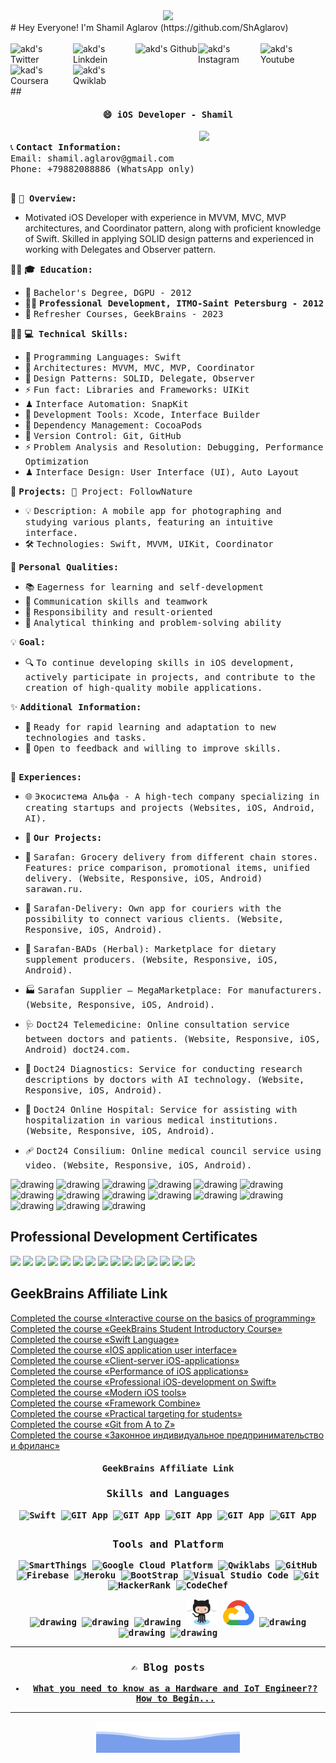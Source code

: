 <div id="header" align="center">
  <img src="https://media.giphy.com/media/v1.Y2lkPTc5MGI3NjExbDd2M2d4OGV5dWU2ZHF1aDV0bGRzajlhOGtpdXVweDAxaG5mMngyaCZlcD12MV9pbnRlcm5hbF9naWZfYnlfaWQmY3Q9Zw/QxPXEfL12qD9vDvT0E/giphy.gif" width="900"/>
</div>
# Hey Everyone! I'm Shamil Aglarov (https://github.com/ShAglarov)
<br><br>
<a href="https://twitter.com/AglarovSam12761">
  <img align="left" alt="akd's Twitter" width="100px" src="https://img.shields.io/badge/Twitter-1DA1F2?style=for-the-badge&logo=Twitter&logoColor=white" />
</a>
<a href="https://www.linkedin.com/in/shamil-aglarov-66a48026b/">
  <img align="left" alt="akd's Linkdein" width="100px" src="https://img.shields.io/badge/Linkedin-0A66C2?style=for-the-badge&logo=Linkedin&logoColor=white" />
</a>
<a href="https://github.com/ShAglarov">
  <img align="left" alt="akd's Github" width="100px" src="https://img.shields.io/badge/Github-181717?style=for-the-badge&logo=Github&logoColor=white" />
</a>
<a href="https://www.instagram.com/shamil.aglarov05/">
  <img align="left" alt="akd's Instagram" width="100px" src="https://img.shields.io/badge/Instagram-E4405F?style=for-the-badge&logo=instagram&logoColor=white" />
</a>
<a href="https://www.youtube.com/channel/UCFyDiS3Z-tEVRYgBeS57jOw">
  <img align="left" alt="akd's Youtube" width="100px" src="https://img.shields.io/badge/YouTube-FF0000?style=for-the-badge&logo=YouTube&logoColor=white" />
</a>
<br><br>
<a href="https://www.facebook.com/shamil.aglarov.7/">
  <img align="left" alt="kad's Coursera" width="100px" src="https://media1.giphy.com/media/xpUtJjsEFZk7EcwPLs/giphy.gif?cid=ecf05e475ijfu4qecjc2e1qiligae7a52rhugompiwdm46r5&ep=v1_gifs_related&rid=giphy.gif&ct=s" />
</a>
<a href="https://t.me/freeman0077">
  <img align="left" alt="akd's Qwiklab" width="100px" src="https://media3.giphy.com/media/DUXzmdy2naQa0UTtNn/giphy.gif?cid=ecf05e47l75ma7ur7bfsyutpiqyjbx3e7n1xry8tm1f4judw&ep=v1_stickers_search&rid=giphy.gif&ct=s" />
</a>
<br><br>
## <p align="center"><h4 align="center"><samp> 😄 iOS Developer - Shamil </samp></h4></p>
<div>
<img align="right" src="https://media3.giphy.com/media/5xaOcLwijfQN4bm2LV6/giphy.gif?cid=ecf05e47wf343sqag540udb0eo45duqixossgv70a3yhiw2z&ep=v1_gifs_related&rid=giphy.gif&ct=g" width="40%"/>
  <br>
 📞 <samp><b> Contact Information:</b>  <br>
 Email:     shamil.aglarov@gmail.com</b>  <br>
 Phone:     +79882088886 (WhatsApp only)</b>  <br>
</div>

##
👷 <samp><b>🌟 Overview: </b>
- Motivated iOS Developer with experience in MVVM, MVC, MVP architectures, and Coordinator pattern, along with proficient knowledge of Swift. Skilled in applying SOLID design patterns and experienced in working with Delegates and Observer pattern. </b>

👨‍🎓 <samp><b>🎓 Education: </b>
- 🔭 <samp>Bachelor's Degree, DGPU - 2012
- 🧑🏽 <samp><b>Professional Development, ITMO-Saint Petersburg - 2012</b>
- 🥇 <samp>Refresher Courses, GeekBrains - 2023

👨‍🎓 <samp><b>💻 Technical Skills: </b>
- 💼 <samp>Programming Languages: Swift
- 💬 <samp>Architectures: MVVM, MVC, MVP, Coordinator
- 🤔 <samp>Design Patterns: SOLID, Delegate, Observer
- ⚡ <samp>Fun fact: Libraries and Frameworks: UIKit
- ♟ <samp>Interface Automation: SnapKit
- 💼 <samp>Development Tools: Xcode, Interface Builder
- 💬 <samp>Dependency Management: CocoaPods
- 🤔 <samp>Version Control: Git, GitHub
- ⚡ <samp>Problem Analysis and Resolution: Debugging, Performance Optimization
- ♟ <samp>Interface Design: User Interface (UI), Auto Layout

🚀 <samp><b> Projects: </b>
🌿 Project: FollowNature
- 💡 <samp>Description: A mobile app for photographing and studying various plants, featuring an intuitive interface.
- 🛠 <samp>Technologies: Swift, MVVM, UIKit, Coordinator

👤 <samp><b> Personal Qualities: </b>
- 📚 <samp>Eagerness for learning and self-development
- 🤝 <samp>Communication skills and teamwork
- 🎯 <samp>Responsibility and result-oriented
- 🧠 <samp>Analytical thinking and problem-solving ability

💡 <samp><b>  Goal: </b>
- 🔍 <samp>To continue developing skills in iOS development, actively participate in projects, and contribute to the creation of high-quality mobile applications.

✨ <samp><b> Additional Information: </b>
- 🌱 <samp>Ready for rapid learning and adaptation to new technologies and tasks.
- 🔄 <samp>Open to feedback and willing to improve skills.

##

🏢 <samp><b> Experiences: </b>
- 🌐 <samp>Экосистема Альфа - A high-tech company specializing in creating startups and projects (Websites, iOS, Android, AI).

- 🏢 <samp><b> Our Projects: </b>
- 🛒 <samp>Sarafan: Grocery delivery from different chain stores. Features: price comparison, promotional items, unified delivery. (Website, Responsive, iOS, Android) sarawan.ru.
- 🚚 <samp>Sarafan-Delivery: Own app for couriers with the possibility to connect various clients. (Website, Responsive, iOS, Android).
- 🌿 <samp>Sarafan-BADs (Herbal): Marketplace for dietary supplement producers. (Website, Responsive, iOS, Android).
- 🏭 <samp>Sarafan Supplier – MegaMarketplace: For manufacturers. (Website, Responsive, iOS, Android).
- 🩺 <samp>Doct24 Telemedicine: Online consultation service between doctors and patients. (Website, Responsive, iOS, Android) doct24.com.
- 🔬 <samp>Doct24 Diagnostics: Service for conducting research descriptions by doctors with AI technology. (Website, Responsive, iOS, Android).
- 🏥 <samp>Doct24 Online Hospital: Service for assisting with hospitalization in various medical institutions. (Website, Responsive, iOS, Android).
- 🩹 <samp>Doct24 Consilium: Online medical council service using video. (Website, Responsive, iOS, Android).

<img src="https://gbcdn.mrgcdn.ru/uploads/basiccourse/3993/image/e5eff30ba61d5895f351faf3c781fc5d.svg" alt="drawing" width="50"/> <img src="https://gbcdn.mrgcdn.ru/uploads/basiccourse/3993/image/e5eff30ba61d5895f351faf3c781fc5d.svg" alt="drawing" width="50"/> <img src="https://gbcdn.mrgcdn.ru/uploads/basiccourse/3993/image/e5eff30ba61d5895f351faf3c781fc5d.svg" alt="drawing" width="50"/> <img src="https://gbcdn.mrgcdn.ru/uploads/basiccourse/3993/image/e5eff30ba61d5895f351faf3c781fc5d.svg" alt="drawing" width="50"/> <img src="https://gbcdn.mrgcdn.ru/uploads/basiccourse/3993/image/e5eff30ba61d5895f351faf3c781fc5d.svg" alt="drawing" width="50"/> <img src="https://gbcdn.mrgcdn.ru/uploads/basiccourse/3993/image/e5eff30ba61d5895f351faf3c781fc5d.svg" alt="drawing" width="50"/> <img src="https://gbcdn.mrgcdn.ru/uploads/basiccourse/3993/image/e5eff30ba61d5895f351faf3c781fc5d.svg" alt="drawing" width="50"/> <img src="https://gbcdn.mrgcdn.ru/uploads/basiccourse/3993/image/e5eff30ba61d5895f351faf3c781fc5d.svg" alt="drawing" width="50"/> <img src="https://gbcdn.mrgcdn.ru/uploads/basiccourse/3993/image/e5eff30ba61d5895f351faf3c781fc5d.svg" alt="drawing" width="50"/> <img src="https://gbcdn.mrgcdn.ru/uploads/basiccourse/3993/image/e5eff30ba61d5895f351faf3c781fc5d.svg" alt="drawing" width="50"/> <img src="https://gbcdn.mrgcdn.ru/uploads/basiccourse/3993/image/e5eff30ba61d5895f351faf3c781fc5d.svg" alt="drawing" width="50"/> <img src="https://gbcdn.mrgcdn.ru/uploads/basiccourse/3993/image/e5eff30ba61d5895f351faf3c781fc5d.svg" alt="drawing" width="50"/> <img src="https://gbcdn.mrgcdn.ru/uploads/basiccourse/3993/image/e5eff30ba61d5895f351faf3c781fc5d.svg" alt="drawing" width="50"/> <img src="https://gbcdn.mrgcdn.ru/uploads/basiccourse/3993/image/e5eff30ba61d5895f351faf3c781fc5d.svg" alt="drawing" width="50"/> <img src="https://gbcdn.mrgcdn.ru/uploads/basiccourse/3993/image/e5eff30ba61d5895f351faf3c781fc5d.svg" alt="drawing" width="50"/> 

## Professional Development Certificates

<p align="left">
<img src="https://sun9-46.userapi.com/impg/bmMigch7J_ROpYgVp-ko6NDzaG1DXxZfQqMg5A/zYQ1kTmJzq4.jpg?size=721x512&quality=95&sign=0f79c8a7bd957a88f1a48d4822d03f88&c_uniq_tag=NLyfh0C1ETZON1qEve7pYVdzytWlIzty_vI1usyZuAA&type=album" width="31%)" width="31%"/>
<img src="https://sun9-80.userapi.com/impg/LNrQ2gMj4ZLbTRDXfmE47NgRJmugX493JBi-BA/f-V3QV52ktU.jpg?size=722x513&quality=95&sign=4813e8bbe1509363fa3c52f3f5da1346&c_uniq_tag=1S8Oxh43AFdMyrEg2y8EBF7RmyMj_WzfpShoqkBMRt4&type=album)" width="31%"/>
<img src="https://sun9-25.userapi.com/impg/6S-V0GzMZHQvOMqNeu-_qzhKpRwYdRUO5k3Lcw/kn6qhCg6E7w.jpg?size=722x515&quality=95&sign=ccf606c772a7de6581ca9a5c3d5382a9&c_uniq_tag=tB4GIlOxkEfvU7Dr6-LilHsjEYjCFQ4btT6uQyull5o&type=album" width="31%"/>
<img src="https://sun9-46.userapi.com/impg/bmMigch7J_ROpYgVp-ko6NDzaG1DXxZfQqMg5A/zYQ1kTmJzq4.jpg?size=721x512&quality=95&sign=0f79c8a7bd957a88f1a48d4822d03f88&c_uniq_tag=NLyfh0C1ETZON1qEve7pYVdzytWlIzty_vI1usyZuAA&type=album" width="31%"/>
<img src="https://sun9-80.userapi.com/impg/LNrQ2gMj4ZLbTRDXfmE47NgRJmugX493JBi-BA/f-V3QV52ktU.jpg?size=722x513&quality=95&sign=4813e8bbe1509363fa3c52f3f5da1346&c_uniq_tag=1S8Oxh43AFdMyrEg2y8EBF7RmyMj_WzfpShoqkBMRt4&type=album" width="31%"/>
<img src="https://sun9-25.userapi.com/impg/6S-V0GzMZHQvOMqNeu-_qzhKpRwYdRUO5k3Lcw/kn6qhCg6E7w.jpg?size=722x515&quality=95&sign=ccf606c772a7de6581ca9a5c3d5382a9&c_uniq_tag=tB4GIlOxkEfvU7Dr6-LilHsjEYjCFQ4btT6uQyull5o&type=album" width="31%"/>
<img src="https://sun9-66.userapi.com/impg/pjmsOiPsVrzQRWeovmA1O80MU5FN_KSi9dWTQQ/P0fOnwwYjtY.jpg?size=722x513&quality=95&sign=9f99ddcad4a72e630fc6a4ce3aed3df1&c_uniq_tag=g2xSwBsG7rprhvxkvfzQw2-txxTrDbdvOwmfOVZWzbU&type=album" width="31%"/>
<img src="https://sun9-46.userapi.com/impg/bmMigch7J_ROpYgVp-ko6NDzaG1DXxZfQqMg5A/72qpkMRnSOE.jpg?size=721x512&quality=95&sign=7565f7da41629e5606539a60039ba460&c_uniq_tag=hUZ6yNQkqPgRasudqyD-Ys1wkF4wc36D9TIfqBIJ4ts&type=album" width="31%"/>
<img src="https://sun9-22.userapi.com/impg/-qciBJubjBTf9wN28BqwI7M973vfrN1axg-9ww/welMTOTXDuM.jpg?size=721x512&quality=95&sign=a3f7dd234a8a66275880fcfe53577535&c_uniq_tag=x2Oujg47l3mXMFaU-qf88QpvEinR3VNC_9a2sspPxMo&type=album" width="31%"/>
<img src="https://sun9-56.userapi.com/impg/QC6_aOu-gLXsJXQSM2VBLWYyBmxFrWL9VhUpWg/K202dUgHzYw.jpg?size=722x513&quality=95&sign=51c4b0d4023f7b85ceb5bcc1b780dbc1&c_uniq_tag=vUQp069oHvFdl53YEIazs3pF7fOw878aGjBuzV4dDss&type=album" width="31%"/>
<img src="https://sun9-54.userapi.com/impg/v7oe-tkhr7xAveL4eVthefQhmt3Lz3bZ1AXEfw/wmzS80b69BY.jpg?size=720x512&quality=95&sign=c9ea63df8a3a1cba74d3280a899b7ec6&c_uniq_tag=8_e9EqAHSpXZIUA-F9ASGzcGnRkKtv8asN8TrLWFxYw&type=album" width="31%"/>
<img src="https://sun9-63.userapi.com/impg/N-xVuGa-h0AHh0EqynpjnZizE2CG9F3pzVoBGw/ZT9m1ImV6uQ.jpg?size=719x511&quality=95&sign=3dfa17cf3455cadce7d8c1913f4b6c88&c_uniq_tag=IuugYGhq9SRK0o3QUFZBxPiA6jRLddxfaltiz_gxmXo&type=album" width="31%"/>
<img src="https://sun9-13.userapi.com/impg/pynD8q_4VGxjVWotUoY_A1otB3w4Mrk89RD2dQ/LZNFBVFmfjc.jpg?size=720x511&quality=95&sign=62ebd3b2c050e684c544c8f6550809ae&c_uniq_tag=4CrxCnuF41vw8pYpLl96ECpZmH_o04tzZ0yXCYnmuTA&type=album" width="31%"/>
<img src="https://sun9-13.userapi.com/impg/u-InrMxWo2LpcM8LxEGrwof2sadq8JaE5Z3uzw/1ivMOU3LBXA.jpg?size=720x510&quality=95&sign=ad4ff7c6db495c26b5f8fc5d5d69a534&c_uniq_tag=-2mvSD401NffEXF5xkC-EpSBsn8OhUUm2u_LM00rldw&type=album" width="31%"/>
<img src="https://sun9-51.userapi.com/impg/naoosKSrQLz0zAW1iSiMwifwf82bvW3MdZB-GQ/41CZ0l_ps8c.jpg?size=719x511&quality=95&sign=cfc4af28080b25d78dab8446fa3f1657&c_uniq_tag=_DZbSGdT1ndJtgkrPGbfpmxF-t4XBZyEXR8Z3ka5Xoc&type=album" width="31%"/>

<!-- сертификаты сюда -->

## GeekBrains Affiliate Link

[Completed the course «Interactive course on the basics of programming»](https://gb.ru/go/jGjf0X)  
[Completed the course «GeekBrains Student Introductory Course»](https://gb.ru/go/asqb0d)  
[Completed the course «Swift Language»](https://gb.ru/go/Ascm4q)  
[Completed the course «IOS application user interface»](https://gb.ru/go/bU-~oO)  
[Completed the course «Client-server iOS-applications»](https://gb.ru/go/ksEKsT)  
[Completed the course «Performance of iOS applications»](https://gb.ru/go/0J1APX)  
[Completed the course «Professional iOS-development on Swift»](https://gb.ru/go/pOS~us)  
[Completed the course «Modern iOS tools»](https://gb.ru/go/w-fPO3)  
[Completed the course «Framework Combine»](https://gb.ru/go/mv5sIz)  
[Completed the course «Practical targeting for students»](https://gb.ru/go/iy7qW6)  
[Completed the course «Git from A to Z»](https://gb.ru/go/jgQJCk)  
[Completed the course «Законное индивидуальное предпринимательство и фриланс»](https://gb.ru/go/3EfTEa)

 <p align="center"><h4 align="center"><samp>  GeekBrains Affiliate Link

<samp><b>  </b>

<h3><b><samp>Skills and Languages</samp></b></h3>

![Swift](https://media1.giphy.com/media/9Ods1tgIQ91LjfhB0n/giphy.gif?cid=ecf05e475ebd59o8vvxyxgj8b59otqki3y5351k7l24h9lz6&ep=v1_stickers_search&rid=giphy.gif&ct=s)
![GIT App](https://media1.giphy.com/media/iJWXxAr2Za6EtN2Row/200w.webp?cid=ecf05e47bqvtcqxz7g91jvfmuxocdcrq9jwr7hxhrv4krcat&ep=v1_gifs_related&rid=200w.webp&ct=s)
![GIT App](https://gb.ru/channels/base/images/about/about-decor-it.png)
![GIT App](https://gb.ru/channels/programs/images/logo/ios_sdk.png)
![GIT App](https://gb.ru/channels/programs/images/logo/xcode.svg)
![GIT App](https://gb.ru/channels/programs/images/logo/swift.png)

<span>
    
##
<h3><b><samp>Tools and Platform</samp></b></h3>

![SmartThings](https://img.shields.io/badge/SmartThings-777BB4?style=flat-square&logo=SmartThings&logoColor=white)
![Google Cloud Platform](https://img.shields.io/badge/Google_Cloud-4285F4?style=flat-square&logo=google-cloud&logoColor=white)
![Qwiklabs](https://img.shields.io/badge/Qwiklabs-F5CD0E?style=flat-square&logo=Qwiklabs&logoColor=800000)
![GitHub](https://img.shields.io/badge/GitHub-181717?style=flat-square&logo=github)
![Firebase](https://img.shields.io/badge/Firebase-ffcb2c?style=flat-square&logo=Firebase&logoColor=DD1100)
![Heroku](https://img.shields.io/badge/Heroku-430098?style=flat-square&logo=Heroku&logoColor=white)
![BootStrap](https://img.shields.io/badge/Bootstrap-7952B3?style=flat-square&logo=bootstrap&logoColor=white)
![Visual Studio Code](https://img.shields.io/badge/Visual_Studio_Code-007ACC?style=flat-square&logo=Visual-Studio-Code&logoColor=white)
![Git](https://img.shields.io/badge/Git-F05032?style=flat-square&logo=Git&logoColor=white)
![HackerRank](https://img.shields.io/badge/HackerRank-107C10?style=flat-square&logo=HackerRank&logoColor=black)
![CodeChef](https://img.shields.io/badge/CodeChef-5B4638?style=flat-square&logo=CodeChef&logoColor=white)
  
<span>
<img src="https://github.com/amandewatnitrr/amandewatnitrr/blob/main/imgs/bootstrap-5-1.svg" alt="drawing" width="50"/>
<img src="https://github.com/amandewatnitrr/amandewatnitrr/blob/main/imgs/firebase-1.svg" alt="drawing" width="30"/>
<img src="https://github.com/amandewatnitrr/amandewatnitrr/blob/main/imgs/git-icon.svg" alt="drawing" width="40"/>
<img src="https://github.com/amandewatnitrr/amandewatnitrr/blob/main/imgs/Octocat.png" alt="drawing" width="50"/>
<img src="https://github.com/amandewatnitrr/amandewatnitrr/blob/main/imgs/google-cloud-1.svg" alt="drawing" width="50"/>
<img src="https://github.com/amandewatnitrr/amandewatnitrr/blob/main/imgs/hackerrank.svg" alt="drawing" width="50"/>
<img src="https://github.com/amandewatnitrr/amandewatnitrr/blob/main/imgs/visual-studio-code.svg" alt="drawing" width="40"/>
<img src="https://github.com/amandewatnitrr/amandewatnitrr/blob/main/imgs/heroku-4.svg" alt="drawing" width="40"/>
</span>
<hr> 

### ✍️ Blog posts
<!-- BLOG-POST-LIST:START -->
- [What you need to know as a Hardware and IoT Engineer?? How to Begin...](https://medium.com/@amandewatnitrr/what-you-need-to-know-as-a-hardware-and-iot-engineer-how-to-begin-f85ef44b06a?source=rss-e69b5e669025------2)
<!-- BLOG-POST-LIST:END -->
<hr>

![](https://github.com/amandewatnitrr/amandewatnitrr/blob/main/imgs/bottom_header.svg)
